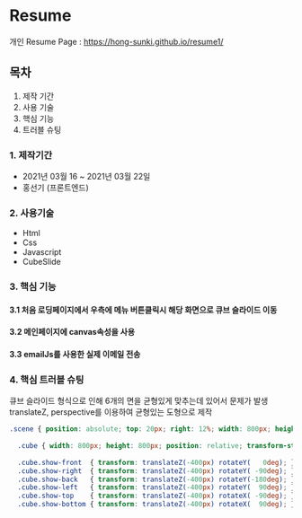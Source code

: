 
# Resume

개인 Resume Page : https://hong-sunki.github.io/resume1/


## 목차

1. 제작 기간 
2. 사용 기술
3. 핵심 기능
4. 트러블 슈팅


### 1. 제작기간 
+ 2021년 03월 16 ~ 2021년 03월 22일
+ 홍선기 (프론트엔드)




### 2. 사용기술
+ Html
+ Css
+ Javascript
+ CubeSlide





### 3. 핵심 기능

#### 3.1 처음 로딩페이지에서 우측에 메뉴 버튼클릭시 해당 화면으로 큐브 슬라이드 이동

#### 3.2 메인페이지에 canvas속성을 사용

#### 3.3 emailJs를 사용한 실제 이메일 전송





### 4. 핵심 트러블 슈팅

큐브 슬라이드 형식으로 인해 6개의 면을 균형있게 맞추는데 있어서 문제가 발생
translateZ, perspective를 이용하여 균형있는 도형으로 제작
````css
.scene { position: absolute; top: 20px; right: 12%; width: 800px; height: 800px;  margin: 80px; perspective: 8000px; border-radius: 50px; overflow: hidden; }
  
  .cube { width: 800px; height: 800px; position: relative; transform-style: preserve-3d; transform: translateZ(-100px); transition: transform 1s; border-radius: 50px;  }
  
  .cube.show-front  { transform: translateZ(-400px) rotateY(   0deg); }
  .cube.show-right  { transform: translateZ(-400px) rotateY( -90deg); }
  .cube.show-back   { transform: translateZ(-400px) rotateY(-180deg); }
  .cube.show-left   { transform: translateZ(-400px) rotateY(  90deg); }
  .cube.show-top    { transform: translateZ(-400px) rotateX( -90deg); }
  .cube.show-bottom { transform: translateZ(-400px) rotateX(  90deg); }
  
````
